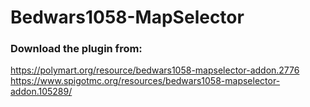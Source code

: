 # Bedwars1058-MapSelector

### Download the plugin from: 
https://polymart.org/resource/bedwars1058-mapselector-addon.2776
https://www.spigotmc.org/resources/bedwars1058-mapselector-addon.105289/
